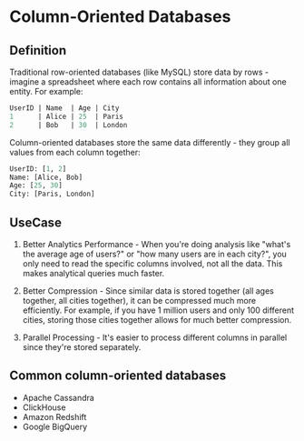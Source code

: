 # Column-Oriented Databases

## Definition

Traditional row-oriented databases (like MySQL) store data by rows - imagine a spreadsheet where each row contains all information about one entity. For example:

```sql
UserID | Name  | Age | City
1      | Alice | 25  | Paris
2      | Bob   | 30  | London
```

Column-oriented databases store the same data differently - they group all values from each column together:

```sql
UserID: [1, 2]
Name: [Alice, Bob]
Age: [25, 30]
City: [Paris, London]
```

## UseCase

1. Better Analytics Performance - When you're doing analysis like "what's the average age of users?" or "how many users are in each city?", you only need to read the specific columns involved, not all the data. This makes analytical queries much faster.

2. Better Compression - Since similar data is stored together (all ages together, all cities together), it can be compressed much more efficiently. For example, if you have 1 million users and only 100 different cities, storing those cities together allows for much better compression.

3. Parallel Processing - It's easier to process different columns in parallel since they're stored separately.

## Common column-oriented databases

- Apache Cassandra
- ClickHouse
- Amazon Redshift
- Google BigQuery
